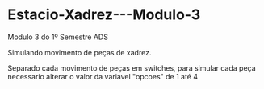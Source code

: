 # Estacio-Xadrez---Modulo-3

Modulo 3 do 1º Semestre ADS

Simulando movimento de peças de xadrez.

Separado cada movimento de peças em switches, para simular cada peça necessario alterar o valor da variavel "opcoes" de 1 até 4
